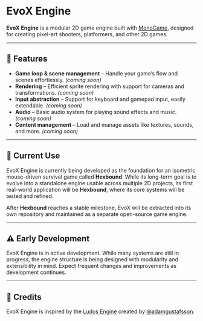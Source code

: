 # EvoX Engine

**EvoX Engine** is a modular 2D game engine built with [MonoGame](https://www.monogame.net/), designed for creating pixel-art shooters, platformers, and other 2D games.

---

## 🚀 Features

- **Game loop & scene management** – Handle your game’s flow and scenes effortlessly. *(coming soon)*
- **Rendering** – Efficient sprite rendering with support for cameras and transformations. *(coming soon)*
- **Input abstraction** – Support for keyboard and gamepad input, easily extendable. *(coming soon)*
- **Audio** – Basic audio system for playing sound effects and music. *(coming soon)*
- **Content management** – Load and manage assets like textures, sounds, and more. *(coming soon)*

---

## 📌 Current Use

EvoX Engine is currently being developed as the foundation for an isometric mouse-driven survival game called **Hexbound**. While its long-term goal is to evolve into a standalone engine usable across multiple 2D projects, its first real-world application will be **Hexbound**, where its core systems will be tested and refined.

After **Hexbound** reaches a stable milestone, EvoX will be extracted into its own repository and maintained as a separate open-source game engine.

---

## ⚠️ Early Development

EvoX Engine is in active development. While many systems are still in progress, the engine structure is being designed with modularity and extensibility in mind. Expect frequent changes and improvements as development continues.

---

## 🙏 Credits

EvoX Engine is inspired by the [Ludos Engine](https://github.com/adamgustafsson/Ludos.Engine) created by [@adamgustafsson](https://github.com/adamgustafsson).
